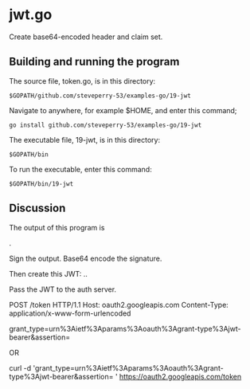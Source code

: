 # jwt.go

Create base64-encoded header and claim set.

## Building and running the program
    
The source file, token.go, is in this directory:

    $GOPATH/github.com/steveperry-53/examples-go/19-jwt
    
Navigate to anywhere, for example $HOME, and enter this command;

    go install github.com/steveperry-53/examples-go/19-jwt
    
The executable file, 19-jwt, is in this directory:

    $GOPATH/bin
    
To run the executable, enter this command:

    $GOPATH/bin/19-jwt

## Discussion

The output of this program is

<base64-encoded header>.<base-64 encoded claim set>

Sign the output.
Base64 encode the signature.

Then create this JWT:
<base64-encoded header>.<base-64 encoded claim set>.<base64-encoded signature>

Pass the JWT to the auth server.

POST /token HTTP/1.1
Host: oauth2.googleapis.com
Content-Type: application/x-www-form-urlencoded

grant_type=urn%3Aietf%3Aparams%3Aoauth%3Agrant-type%3Ajwt-bearer&assertion=<jwt>

OR

curl -d 'grant_type=urn%3Aietf%3Aparams%3Aoauth%3Agrant-type%3Ajwt-bearer&assertion=<jwt>
' https://oauth2.googleapis.com/token


